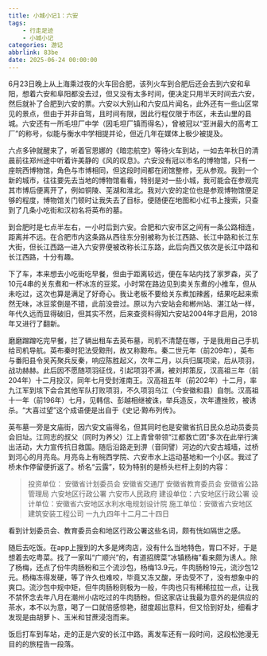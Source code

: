 ```yaml
---
title: 小城小记1：六安
tags: 
    - 行走足迹
    - 小城小记
categories: 游记
abbrlink: 83be
date: 2025-06-24 00:00:00
---
```


6月23日晚上从上海乘过夜的火车回合肥，该列火车到合肥后还会去到六安和阜阳，想着六安和阜阳都没去过，但又没有太多时间，便决定只用半天时间去六安，然后就补了合肥到六安的票。六安以大别山和六安瓜片闻名，此外还有一些山区常见的景点，但由于并非自驾，且时间有限，因此行程仅限于市区，未去山里的县城。六安还有一所毛坦厂中学（因毛坦厂镇而得名），曾被冠以“亚洲最大的高考工厂”的称号，似能与衡水中学相提并论，但近几年在媒体上极少被提及。

六点多钟就醒来了，听着官恩娜的《暗恋航空》等待火车到站，一如去年秋日的清晨前往郑州途中听着许美静的《风的叹息》。六安没有冠以市名的博物馆，只有一座皖西博物馆，角色与市博相同，但这段时间都在闭馆整修，无从参观。我到一个新的城市，往往要先去当地的博物馆看看，特别是对一些小城，我可能会在参观完其市博后便离开了，例如铜陵、芜湖和淮北。我对六安的定位也是参观博物馆便足够的程度，博物馆关门顿时让我失去了目标，便随便在地图和小红书上搜索，只查到了几条小吃街和汉初名将英布的墓。

到合肥时是七点半左右，一小时后到六安。合肥和六安市区之间有一条公路相连，距离并不远。在合肥市内这条路从西往东分别被称为长江西路、长江中路和长江东大街，但长江西路一进入六安界便被改称长江东路，此后向西又依次是长江中路和长江西路，十分有趣。

下了车，本来想去小吃街吃早餐，但由于距离较远，便在车站内找了家罗森，买了10元4串的关东煮和一杯冰冻的豆浆。小时常在路边见到卖关东煮的小推车，但从未吃过，这次也算是满足了好奇心。我让老板不要给关东煮加辣酱，结果吃起来索然无味，冰豆浆倒是不错，此前没尝过。原以为六安站会和郴州站、湛江站一样，年代久远而显得破旧，但其实不然，后来查资料得知六安站2004年才启用，2018年又进行了翻新。

磨磨蹭蹭吃完早餐，拦了辆出租车去英布墓，司机不清楚在哪，于是我用自己手机给司机导航。英布秦时犯法受黥刑，故又称黥布。秦二世元年（前209年），英布与番阳县令吴芮聚兵反秦，响应陈胜起义，次年二月，以兵归属项梁，后从项羽，战功赫赫。此后因不愿随项羽征伐，引起项羽不满，被刘邦策反，汉高祖三年（前204年）十二月投汉，同年七月受封淮南王。汉高祖五年（前202年）十二月，率九江军到垓下会合其他军队打败项羽，不久项羽乌江（今安徽和县）自刎。汉高祖十一年（前196年）七月，见韩信、彭越相继被诛，举兵造反，次年遭挫败，被诱杀。“大喜过望”这个成语便是出自于《史记·黥布列传》。

英布墓一旁是文庙街，因六安文庙得名，但其同时也是安徽省抗日民众总动员委员会旧址。江同志的叔父（同时为养父）江上青曾带领“江都救亡团”多次在此举行演出活动，大力宣传抗日救国。随后沿路走到淠（音同譬）河边的六安古城墙，过桥到河心的月亮岛。月亮岛上有皖西学院、六安市水上运动基地和一个小区。我过了桥未作停留便折返了。桥名“云露”，较为特别的是桥头栏杆上刻的内容：
> 投资单位：
> 安徽省计划委员会
> 安徽省交通厅
> 安徽省教育委员会
> 安徽省公路管理局
> 六安地区行政公署
> 六安市人民政府
> 建设单位：六安地区行政公署
> 设计单位：安徽省六安地区水利水电规划设计院
>施工单位：安徽省六安地区建筑安装工程公司
>一九九四年十二月二十四日

看到计划委员会、教育委员会和地区行政公署这些名词，颇有恍如隔世之感。

随后去吃饭。在app上搜到的大多是烤肉店，没有什么当地特色，胃口不好，于是想着去吃粤菜。找了一家叫“广顺兴”的，有道招牌菜“冰镇杨梅”看来颇为诱人。除了杨梅，还点了份牛肉肠粉和三个流沙包，杨梅13.9元，牛肉肠粉19元，流沙包12元。杨梅冻得发硬，等了许久也难咬，毕竟又冻又酸，牙齿受不了，没有想象中的爽口。流沙包中规中矩，但牛肉肠粉则极为一般，牛肉也只有稀稀拉拉一点，让我不禁怀念去年八月在潮州小店吃过的牛肉肠粉。但这家店让我最为意外的是供应的茶水，本不以为意，喝了一口就倍感惊艳，甜度超出意料，但又恰到好处，细看才发现是由胡萝卜、玉米和甘蔗浸泡而来。

饭后打车到车站，走的正是六安的长江中路。离发车还有一段时间，这段松弛漫无目的的旅程告一段落。